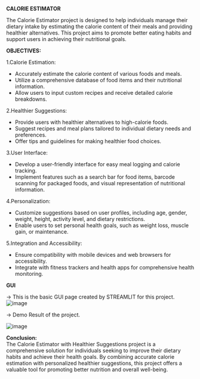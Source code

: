 **CALORIE ESTIMATOR**

The Calorie Estimator project is designed to help individuals manage their dietary intake by estimating the calorie content of their meals and providing healthier alternatives. This project aims to promote better eating habits and support users in achieving their nutritional goals.

**OBJECTIVES:**

1.Calorie Estimation:
  - Accurately estimate the calorie content of various foods and meals.
  - Utilize a comprehensive database of food items and their nutritional information.
  - Allow users to input custom recipes and receive detailed calorie breakdowns.

2.Healthier Suggestions:
  - Provide users with healthier alternatives to high-calorie foods.
  - Suggest recipes and meal plans tailored to individual dietary needs and preferences.
  - Offer tips and guidelines for making healthier food choices.

3.User Interface:
  - Develop a user-friendly interface for easy meal logging and calorie tracking.
  - Implement features such as a search bar for food items, barcode scanning for packaged foods, and visual representation of nutritional information.

4.Personalization:
  - Customize suggestions based on user profiles, including age, gender, weight, height, activity level, and dietary restrictions.
  - Enable users to set personal health goals, such as weight loss, muscle gain, or maintenance.

5.Integration and Accessibility:
  - Ensure compatibility with mobile devices and web browsers for accessibility.
  - Integrate with fitness trackers and health apps for comprehensive health monitoring.

**GUI**

-> This is the basic GUI page created by STREAMLIT for this project.
![image](https://github.com/2shrey2/Calorie_Estimator/assets/141413079/31c5d468-394a-4cff-ba58-6cf7d269d969)

-> Demo Result of the project.

![image](https://github.com/2shrey2/Calorie_Estimator/assets/141413079/8f38adf9-965c-4a73-870b-850883eed667)

**Conclusion:**  
The Calorie Estimator with Healthier Suggestions project is a comprehensive solution for individuals seeking to improve their dietary habits and achieve their health goals. By combining accurate calorie estimation with personalized healthier suggestions, this project offers a valuable tool for promoting better nutrition and overall well-being.
